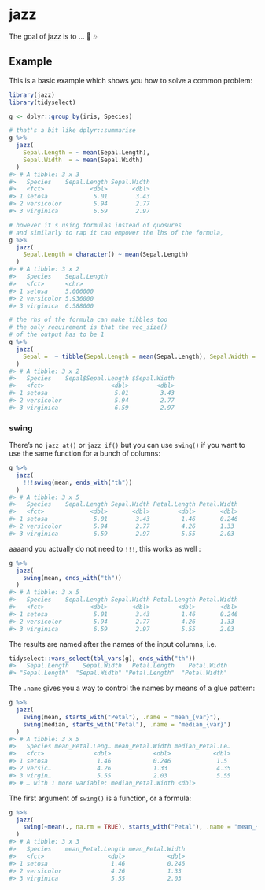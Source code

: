 
<!-- README.md is generated from README.Rmd. Please edit that file -->

# jazz

<!-- badges: start -->

<!-- badges: end -->

The goal of jazz is to … 🎷 🎶

## Example

This is a basic example which shows you how to solve a common problem:

``` r
library(jazz)
library(tidyselect)

g <- dplyr::group_by(iris, Species)

# that's a bit like dplyr::summarise 
g %>% 
  jazz(
    Sepal.Length = ~ mean(Sepal.Length), 
    Sepal.Width  = ~ mean(Sepal.Width) 
  )
#> # A tibble: 3 x 3
#>   Species    Sepal.Length Sepal.Width
#>   <fct>             <dbl>       <dbl>
#> 1 setosa             5.01        3.43
#> 2 versicolor         5.94        2.77
#> 3 virginica          6.59        2.97

# however it's using formulas instead of quosures
# and similarly to rap it can empower the lhs of the formula, 
g %>% 
  jazz(
    Sepal.Length = character() ~ mean(Sepal.Length)
  )
#> # A tibble: 3 x 2
#>   Species    Sepal.Length
#>   <fct>      <chr>       
#> 1 setosa     5.006000    
#> 2 versicolor 5.936000    
#> 3 virginica  6.588000

# the rhs of the formula can make tibbles too 
# the only requirement is that the vec_size() 
# of the output has to be 1
g %>% 
  jazz(
    Sepal =  ~ tibble(Sepal.Length = mean(Sepal.Length), Sepal.Width = mean(Sepal.Width))
  )
#> # A tibble: 3 x 2
#>   Species    Sepal$Sepal.Length $Sepal.Width
#>   <fct>                   <dbl>        <dbl>
#> 1 setosa                   5.01         3.43
#> 2 versicolor               5.94         2.77
#> 3 virginica                6.59         2.97
```

### swing

There’s no `jazz_at()` or `jazz_if()` but you can use `swing()` if you
want to use the same function for a bunch of columns:

``` r
g %>% 
  jazz(
    !!!swing(mean, ends_with("th"))
  )
#> # A tibble: 3 x 5
#>   Species    Sepal.Length Sepal.Width Petal.Length Petal.Width
#>   <fct>             <dbl>       <dbl>        <dbl>       <dbl>
#> 1 setosa             5.01        3.43         1.46       0.246
#> 2 versicolor         5.94        2.77         4.26       1.33 
#> 3 virginica          6.59        2.97         5.55       2.03
```

aaaand you actually do not need to `!!!`, this works as well :

``` r
g %>% 
  jazz(
    swing(mean, ends_with("th"))
  )
#> # A tibble: 3 x 5
#>   Species    Sepal.Length Sepal.Width Petal.Length Petal.Width
#>   <fct>             <dbl>       <dbl>        <dbl>       <dbl>
#> 1 setosa             5.01        3.43         1.46       0.246
#> 2 versicolor         5.94        2.77         4.26       1.33 
#> 3 virginica          6.59        2.97         5.55       2.03
```

The results are named after the names of the input columns, i.e.

``` r
tidyselect::vars_select(tbl_vars(g), ends_with("th"))
#>   Sepal.Length    Sepal.Width   Petal.Length    Petal.Width 
#> "Sepal.Length"  "Sepal.Width" "Petal.Length"  "Petal.Width"
```

The `.name` gives you a way to control the names by means of a glue
pattern:

``` r
g %>% 
  jazz(
    swing(mean, starts_with("Petal"), .name = "mean_{var}"),
    swing(median, starts_with("Petal"), .name = "median_{var}")
  )
#> # A tibble: 3 x 5
#>   Species mean_Petal.Leng… mean_Petal.Width median_Petal.Le…
#>   <fct>              <dbl>            <dbl>            <dbl>
#> 1 setosa              1.46            0.246             1.5 
#> 2 versic…             4.26            1.33              4.35
#> 3 virgin…             5.55            2.03              5.55
#> # … with 1 more variable: median_Petal.Width <dbl>
```

The first argument of `swing()` is a function, or a formula:

``` r
g %>% 
  jazz(
    swing(~mean(., na.rm = TRUE), starts_with("Petal"), .name = "mean_{var}")
  )
#> # A tibble: 3 x 3
#>   Species    mean_Petal.Length mean_Petal.Width
#>   <fct>                  <dbl>            <dbl>
#> 1 setosa                  1.46            0.246
#> 2 versicolor              4.26            1.33 
#> 3 virginica               5.55            2.03
```
